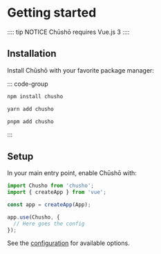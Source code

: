 # Getting started

:::: tip NOTICE
Chūshō requires Vue.js 3
::::

## Installation

Install Chūshō with your favorite package manager:

::: code-group

```bash [npm]
npm install chusho
```

```bash [yarn]
yarn add chusho
```

```bash [pnpm]
pnpm add chusho
```

:::

## Setup

In your main entry point, enable Chūshō with:

```js
import Chusho from 'chusho';
import { createApp } from 'vue';

const app = createApp(App);

app.use(Chusho, {
  // Here goes the config
});
```

See the [configuration](/guide/config.html) for available options.
